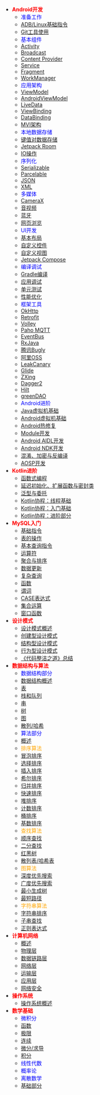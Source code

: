 * <font color=red>**Android开发**</font>
  * <font color=blue>准备工作</font>
  * [ADB/Linux基础指令](Android/basicom.md)
  * [Git工具使用](Android/git.md)
  * <font color=blue>基本组件</font>
  * [Activity](Android/activity.md)
  * [Broadcast](Android/broadcast.md)
  * [Content Provider](Android/contpro.md)
  * [Service](Android/service.md)
  * [Fragment](Android/fg.md)
  * [WorkManager](Android/wm.md)
  * <font color=blue>应用架构</font>
  * [ViewModel](Android/vm.md)
  * [AndroidViewModel](Android/avm.md)
  * [LiveData](Android/ld.md)
  * [ViewBinding](Android/vb.md)
  * [DataBinding](Android/db.md)
  * [MVI架构](Android/mvi.md)
  * <font color=blue>本地数据存储</font>
  * [键值对数据存储](Android/sp.md)
  * [Jetpack Room](Android/room.md)
  * [IO操作](Android/io.md)
  * <font color=blue>序列化</font>
  * [Serializable](Android/serial.md)
  * [Parcelable](Android/parcel.md)
  * [JSON](Android/json.md)
  * [XML](Android/xml.md)
  * <font color=blue>多媒体</font>
  * [CameraX](Android/camerax.md)
  * [音视频](Android/msc.md)
  * [蓝牙](Android/bt.md)
  * [网页浏览](Android/wv.md)
  * <font color=blue>UI开发</font>
  * [基本布局](Android/lo.md)
  * [自定义控件](Android/controller.md)
  * [自定义视图](Android/customview.md)
  * [Jetpack Compose](Android/jc.md)
  * <font color=blue>编译调试</font>
  * [Gradle编译](Android/gradle.md)
  * [应用调试](Android/debug.md)
  * [单元测试](Android/unit.md)
  * [性能优化](Android/perf.md)
  * <font color=blue>框架工具</font>
  * [OkHttp](Android/oh.md)
  * [Retrofit](Android/retr.md)
  * [Volley](Android/volley.md)
  * [Paho MQTT](Android/paho.md)
  * [EventBus](Android/eb.md)
  * [RxJava](Android/rxjava.md)
  * [腾讯Bugly](Android/bugly.md)
  * [阿里OSS](Android/oss.md)
  * [LeakCanary](Android/leak.md)
  * [Glide](Android/glide.md)
  * [ZXing](Android/zxing.md)
  * [Dagger2](Android/dagger2.md)
  * [Hilt](Android/hilt.md)
  * [greenDAO](xxx.md)
  * <font color=blue>Android进阶</font>
  * [Java虚拟机基础](Android/jvm.md)
  * [Android虚拟机基础](Android/art.md)
  * [Android热修复](Android/hotfix.md)
  * [Module开发](Android/mod.md)
  * [Android AIDL开发](Android/aidl.md)
  * [Android NDK开发](Android/ndk.md)
  * [混淆、加密与反编译](Android/proguard.md)
  * [AOSP开发](Android/aosp.md)
* <font color=red>**Kotlin进阶**</font>
  * [函数式编程](Kotlin/func.md)
  * [延迟初始化、扩展函数与密封类](Kotlin/late.md)
  * [泛型与委托](Kotlin/gen.md)
  * [Kotlin协程：线程基础](Kotlin/coroutine.md)
  * [Kotlin协程：入门基础](Kotlin/coroutine2.md)
  * [Kotlin协程：进阶部分](Kotlin/coroutine3.md)
* <font color=red>**MySQL入门**</font>
  * [基础指令](MySQL/basicom.md) 
  * [表的操作](MySQL/tables.md)
  * [基本查询指令](MySQL/query.md)
  * [运算符](MySQL/opr.md)
  * [聚合与排序](MySQL/agg&sort.md)
  * [数据更新](MySQL/dataud.md)
  * [复杂查询](MySQL/cplxq.md)
  * [函数](MySQL/func.md)
  * [谓词](MySQL/pred.md)
  * [CASE表达式](MySQL/case.md)
  * [集合运算](MySQL/set.md)
  * [窗口函数](MySQL/window.md)
* <font color=red>**设计模式**</font>
  * [设计模式概述](DesignPattern/概述.md)
  * [创建型设计模式](DesignPattern/创建型设计模式.md)
  * [结构型设计模式](DesignPattern/结构型设计模式.md)
  * [行为型设计模式](DesignPattern/行为型设计模式.md)
  * [《代码整洁之道》总结](DesignPattern/代码整洁之道总结.md)
* <font color=red>**数据结构与算法**</font>
  * <font color=blue>数据结构部分</font>
  * [数据结构概述](/DataStructure/intro.md)
  * [表](DataStructure/list.md)
  * [栈和队列](DataStructure/stack.md)
  * [串](DataStructure/string.md)
  * [树](DataStructure/tree.md)
  * [图](DataStructure/graph.md)
  * [散列/哈希](DataStructure/hash.md)
  * <font color=blue>算法部分</font>
  * [概述](Algorithm/introduction.md)
  * <font color=orange>排序算法</font>
  * [冒泡排序](xxx.md)
  * [选择排序](xxx.md)
  * [插入排序](xxx.md)
  * [希尔排序](xxx.md)
  * [归并排序](xxx.md)
  * [快速排序](xxx.md)
  * [堆排序](xxx.md)
  * [计数排序](xxx.md)
  * [桶排序](xxx.md)
  * [基数排序](xxx.md)
  * <font color=orange>查找算法</font>
  * [顺序查找](xxx.md)
  * [二分查找](xxx.md)
  * [红黑树](xxx.md)
  * [散列表/哈希表](xxx.md)
  * <font color=orange>图算法</font>
  * [深度优先搜索](xxx.md)
  * [广度优先搜索](xxx.md)
  * [最小生成树](xxx.md)
  * [最短路径](xxx.md)
  * <font color=orange>字符串算法</font>
  * [字符串排序](xxx.md)
  * [子串查找](xxx.md)
  * [正则表达式](Android/regx.md)
* <font color=red>**计算机网络**</font>
  * [概述](ComputerNetwork/Chapter_1_概述.md)
  * [物理层](ComputerNetwork/Chapter_2_物理层.md) 
  * [数据链路层](ComputerNetwork/Chapter_3_数据链路层.md)
  * [网络层](ComputerNetwork/Chapter_4_网络层.md)
  * [运输层](ComputerNetwork/Chapter_5_运输层.md)
  * [应用层](ComputerNetwork/Chapter_6_应用层.md)
  * [网络安全](ComputerNetwork/Chapter_7_网络安全.md)
* <font color=red>**操作系统**</font>
  * [操作系统概述](OperatingSystem/intro.md)
* <font color=red>**数学基础**</font>
  * <font color=blue>微积分</font>
  * [函数](Math/calculus/function.md)
  * [极限](xxx.md)
  * [连续](xxx.md)
  * [微分/求导](xxx.md)
  * [积分](xxx.md)
  * <font color=blue>线性代数</font>
  * <font color=blue>概率论</font>
  * <font color=blue>离散数学</font>
  * [基础部分](Math/discrete/basic.md)